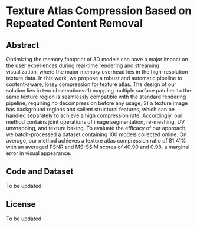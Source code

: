 # Texture Atlas Compression Based on Repeated Content Removal

## Abstract
Optimizing the memory footprint of 3D models can have a major impact on the user experiences during real-time rendering and streaming visualization, where the major memory overhead lies in the high-resolution texture data. In this work, we propose a robust and automatic pipeline to content-aware, lossy compression for texture atlas. The design of our solution lies in two observations: 1) mapping multiple surface patches to the same texture region is seamlessly compatible with the standard rendering pipeline, requiring no decompression before any usage; 2) a texture image has background regions and salient structural features, which can be handled separately to achieve a high compression rate. Accordingly, our method contains joint operations of image segmentation, re-meshing, UV unwrapping, and texture baking. To evaluate the efficacy of our approach, we batch-processed a dataset containing 100 models collected online. On average, our method achieves a texture atlas compression ratio of 81.41\% with an averaged PSNR and MS-SSIM scores of 40.90 and 0.98, a marginal error in visual appearance. 

## Code and Dataset
To be updated.

## License
To be updated.
